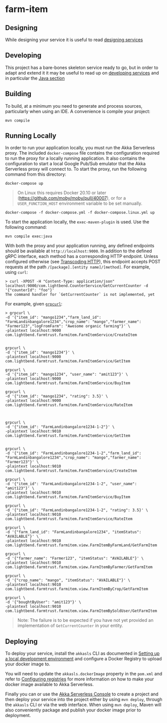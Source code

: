 # farm-item


## Designing

While designing your service it is useful to read [designing services](https://developer.lightbend.com/docs/akka-serverless/designing/index.html)


## Developing

This project has a bare-bones skeleton service ready to go, but in order to adapt and
extend it it may be useful to read up on [developing services](https://developer.lightbend.com/docs/akka-serverless/developing/index.html)
and in particular the [Java section](https://developer.lightbend.com/docs/akka-serverless/java-services/index.html)


## Building

To build, at a minimum you need to generate and process sources, particularly when using an IDE.
A convenience is compile your project:

```
mvn compile
```


## Running Locally

In order to run your application locally, you must run the Akka Serverless proxy. The included `docker-compose` file contains the configuration required to run the proxy for a locally running application.
It also contains the configuration to start a local Google Pub/Sub emulator that the Akka Serverless proxy will connect to.
To start the proxy, run the following command from this directory:


```
docker-compose up
```


> On Linux this requires Docker 20.10 or later (https://github.com/moby/moby/pull/40007),
> or for a `USER_FUNCTION_HOST` environment variable to be set manually.

```
docker-compose -f docker-compose.yml -f docker-compose.linux.yml up
```

To start the application locally, the `exec-maven-plugin` is used. Use the following command:

```
mvn compile exec:java
```

With both the proxy and your application running, any defined endpoints should be available at `http://localhost:9000`. In addition to the defined gRPC interface, each method has a corresponding HTTP endpoint. Unless configured otherwise (see [Transcoding HTTP](https://docs.lbcs.dev/js-services/proto.html#_transcoding_http)), this endpoint accepts POST requests at the path `/[package].[entity name]/[method]`. For example, using `curl`:

```
> curl -XPOST -H "Content-Type: application/json" localhost:9000/com.lightbend.CounterService/GetCurrentCounter -d '{"counterId": "foo"}'
The command handler for `GetCurrentCounter` is not implemented, yet
```

For example, given [`grpcurl`](https://github.com/fullstorydev/grpcurl):

```shell
> grpcurl \
-d '{"item_id": "mango1234","farm_land_id": "FarmLandinbangalore1234","crop_name": "mango","farmer_name": "Farmer123","logFromFarm": "Awesome organic farming"}' \
-plaintext localhost:9000 com.lightbend.farmtrust.farmitem.FarmItemService/CreateItem


grpcurl \
-d '{"item_id": "mango1234"}' \
-plaintext localhost:9000 com.lightbend.farmtrust.farmitem.FarmItemService/GetItem

grpcurl \
-d '{"item_id": "mango1234", "user_name": "amit123"}' \
-plaintext localhost:9000 com.lightbend.farmtrust.farmitem.FarmItemService/BuyItem

grpcurl \
-d '{"item_id": "mango1234", "rating": 3.5}' \
-plaintext localhost:9000 com.lightbend.farmtrust.farmitem.FarmItemService/RateItem



grpcurl \
-d '{"item_id": "FarmLandinbangalore1234-1-2"}' \
-plaintext localhost:9010 com.lightbend.farmtrust.farmitem.FarmItemService/GetItem


grpcurl \
-d '{"item_id": "FarmLandinbangalore1234-1-2","farm_land_id": "FarmLandinbangalore1234","crop_name": "mango","farmer_name": "Farmer123"}' \
-plaintext localhost:9010 com.lightbend.farmtrust.farmitem.FarmItemService/CreateItem

grpcurl \
-d '{"item_id": "FarmLandinbangalore1234-1-2", "user_name": "amit123"}' \
-plaintext localhost:9010 com.lightbend.farmtrust.farmitem.FarmItemService/BuyItem

grpcurl \
-d '{"item_id": "FarmLandinbangalore1234-1-2", "rating": 3.5}' \
-plaintext localhost:9010 com.lightbend.farmtrust.farmitem.FarmItemService/RateItem

grpcurl \
-d '{"farm_land_id": "FarmLandinbangalore1234", "itemStatus": "AVAILABLE"}' \
-plaintext localhost:9010 com.lightbend.farmtrust.farmitem.view.FarmItemByFarmLand/GetFarmItem

grpcurl \
-d '{"farmer_name": "Farmer123", "itemStatus": "AVAILABLE"}' \
-plaintext localhost:9010 com.lightbend.farmtrust.farmitem.view.FarmItemByFarmer/GetFarmItem

grpcurl \
-d '{"crop_name": "mango", "itemStatus": "AVAILABLE"}' \
-plaintext localhost:9010 com.lightbend.farmtrust.farmitem.view.FarmItemByCrop/GetFarmItem

grpcurl \
-d '{"boughtByUser": "amit123"}' \
-plaintext localhost:9010 com.lightbend.farmtrust.farmitem.view.FarmItemBySoldUser/GetFarmItem
```

> Note: The failure is to be expected if you have not yet provided an implementation of `GetCurrentCounter` in
> your entity.


## Deploying

To deploy your service, install the `akkasls` CLI as documented in
[Setting up a local development environment](https://developer.lightbend.com/docs/akka-serverless/getting-started/set-up-development-env.html)
and configure a Docker Registry to upload your docker image to.

You will need to update the `akkasls.dockerImage` property in the `pom.xml` and refer to
[Configuring registries](https://developer.lightbend.com/docs/akka-serverless/deploying/registries.html)
for more information on how to make your docker image available to Akka Serverless.

Finally you can or use the [Akka Serverless Console](https://console.akkaserverless.com)
to create a project and then deploy your service into the project either by using `mvn deploy`,
through the `akkasls` CLI or via the web interface. When using `mvn deploy`, Maven will also
conveniently package and publish your docker image prior to deployment.
